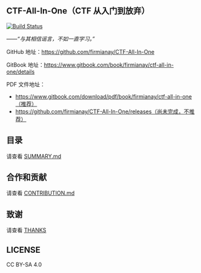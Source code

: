 CTF-All-In-One（CTF 从入门到放弃）
---

[![Build Status](https://travis-ci.org/firmianay/CTF-All-In-One.svg?branch=master)](https://travis-ci.org/firmianay/CTF-All-In-One)

*——“与其相信谣言，不如一直学习。”*

GitHub 地址：https://github.com/firmianay/CTF-All-In-One

GitBook 地址：https://www.gitbook.com/book/firmianay/ctf-all-in-one/details

PDF 文件地址：
- https://www.gitbook.com/download/pdf/book/firmianay/ctf-all-in-one（推荐）
- https://github.com/firmianay/CTF-All-In-One/releases（尚未完成，不推荐）


目录
---
请查看 [SUMMARY.md](SUMMARY.md)

合作和贡献
---
请查看 [CONTRIBUTION.md](CONTRIBUTION.md)

致谢
---
请查看 [THANKS](THANKS)

LICENSE
---
CC BY-SA 4.0
